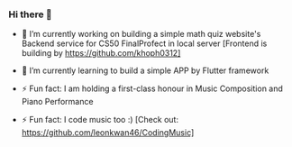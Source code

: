 ### Hi there 👋

- 🔭 I’m currently working on building a simple math quiz website's Backend service for CS50 
     FinalProfect in local server [Frontend is building by https://github.com/khoph0312]

- 🌱 I’m currently learning to build a simple APP by Flutter framework

- ⚡ Fun fact: I am holding a first-class honour in Music Composition and Piano Performance

- ⚡ Fun fact: I code music too :) [Check out: https://github.com/leonkwan46/CodingMusic]

<!--
**leonkwan46/leonkwan46** is a ✨ _special_ ✨ repository because its `README.md` (this file) appears on your GitHub profile.

Here are some ideas to get you started:

- 🔭 I’m currently working on ...
- 🌱 I’m currently learning ...
- 👯 I’m looking to collaborate on ...
- 🤔 I’m looking for help with ...
- 💬 Ask me about ...
- 📫 How to reach me: ...
- 😄 Pronouns: ...
- ⚡ Fun fact: ...
-->
